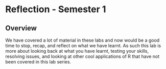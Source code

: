 
# Reflection - Semester 1

## Overview

We have covered a lot of material in these labs and now would be a good time to stop, recap, and reflect on what we have learnt.  As such this lab is more about looking back at what you have learnt, testing your skills, resolving issues, and looking at other cool applications of R that have not been covered in this lab series.
